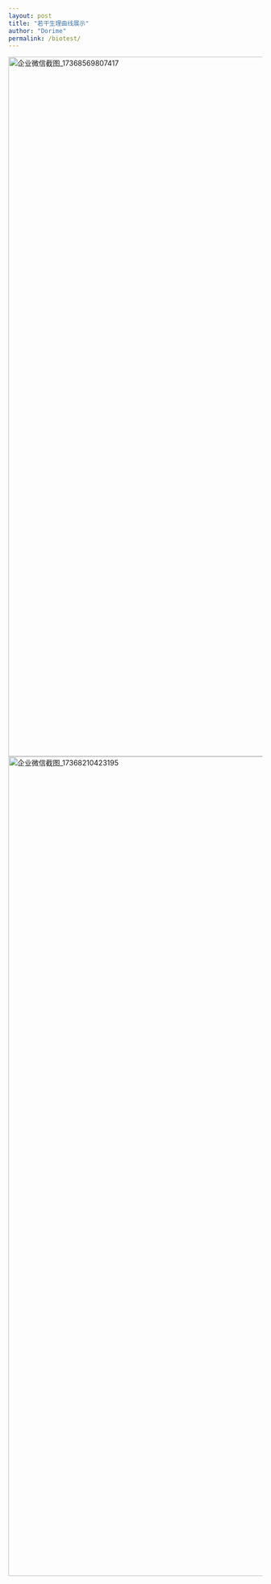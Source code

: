 ```yaml
---
layout: post
title: "若干生理曲线展示"
author: "Dorime"
permalink: /biotest/
---
```


<img width="1388" alt="企业微信截图_17368569807417" src="https://github.com/user-attachments/assets/4027ddd4-be41-48f3-83fb-af29bad7fc93" />

<img width="1626" alt="企业微信截图_17368210423195" src="https://github.com/user-attachments/assets/69cc6a52-0f1b-4e2a-ab21-0d0e3a9dd63f" />

